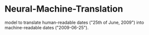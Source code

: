 # Neural-Machine-Translation
model to translate human-readable dates ("25th of June, 2009") into machine-readable dates ("2009-06-25").
